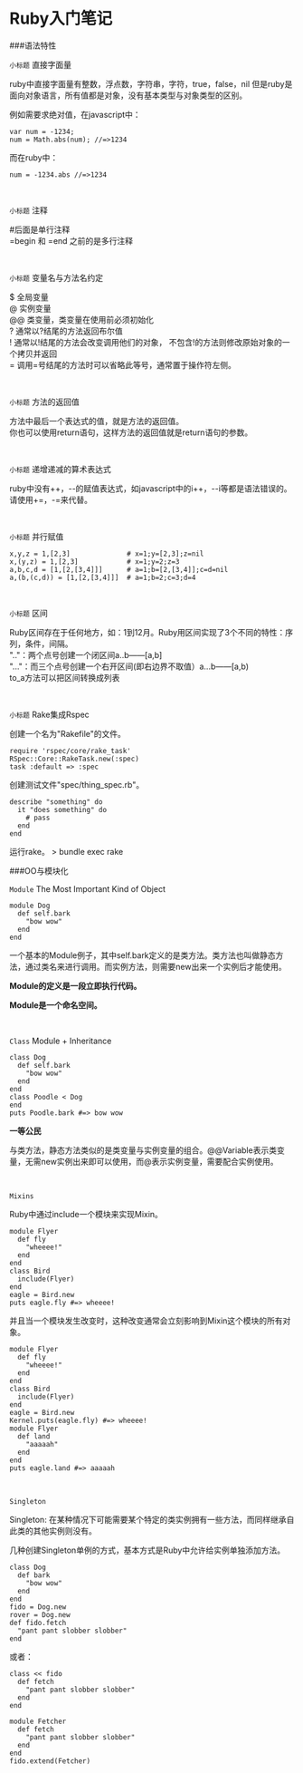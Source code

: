 Ruby入门笔记
=======


###语法特性
<br/>

`小标题` 直接字面量

ruby中直接字面量有整数，浮点数，字符串，字符，true，false，nil
但是ruby是面向对象语言，所有值都是对象，没有基本类型与对象类型的区别。

例如需要求绝对值，在javascript中：<br>
<pre><code>var num = -1234;
num = Math.abs(num); //=>1234</code></pre>
而在ruby中：<br>
<pre><code>num = -1234.abs //=>1234</code></pre>

<br>

`小标题` 注释

\#后面是单行注释<br>
=begin 和 =end 之前的是多行注释

<br>

`小标题` 变量名与方法名约定

$ 全局变量<br>
@ 实例变量<br>
@@ 类变量，类变量在使用前必须初始化<br>
? 通常以?结尾的方法返回布尔值<br>
! 通常以!结尾的方法会改变调用他们的对象， 不包含!的方法则修改原始对象的一个拷贝并返回<br>
= 调用=号结尾的方法时可以省略此等号，通常置于操作符左侧。


<br>

`小标题` 方法的返回值

方法中最后一个表达式的值，就是方法的返回值。<br>
你也可以使用return语句，这样方法的返回值就是return语句的参数。

<br>

`小标题` 递增递减的算术表达式

ruby中没有++，--的赋值表达式，如javascript中的i++，--i等都是语法错误的。<br>
请使用+=，-=来代替。

<br>

`小标题` 并行赋值

<pre><code>x,y,z = 1,[2,3]				# x=1;y=[2,3];z=nil
x,(y,z) = 1,[2,3]			 # x=1;y=2;z=3
a,b,c,d = [1,[2,[3,4]]]		 # a=1;b=[2,[3,4]];c=d=nil
a,(b,(c,d)) = [1,[2,[3,4]]]  # a=1;b=2;c=3;d=4</code></pre>

<br>

`小标题` 区间

Ruby区间存在于任何地方，如：1到12月。Ruby用区间实现了3个不同的特性：序列，条件，间隔。<br>
".."：两个点号创建一个闭区间a..b——[a,b]<br>
"..."：而三个点号创建一个右开区间(即右边界不取值）a...b——[a,b)<br>
to_a方法可以把区间转换成列表

<br>

`小标题` Rake集成Rspec

创建一个名为"Rakefile"的文件。

<pre><code>require 'rspec/core/rake_task'
RSpec::Core::RakeTask.new(:spec)
task :default => :spec</code></pre>

创建测试文件"spec/thing_spec.rb"。

<pre><code>describe "something" do
  it "does something" do
    # pass
  end
end</code></pre>

运行rake。 > bundle exec rake


###OO与模块化
<br/>

`Module` The Most Important Kind of Object

<pre><code>module Dog
  def self.bark
    "bow wow"
  end
end</code></pre>

一个基本的Module例子，其中self.bark定义的是类方法。类方法也叫做静态方法，通过类名来进行调用。而实例方法，则需要new出来一个实例后才能使用。

__Module的定义是一段立即执行代码。__

__Module是一个命名空间。__

<br/>

`Class` Module + Inheritance

<pre><code>class Dog
  def self.bark
    "bow wow"
  end
end
class Poodle < Dog
end
puts Poodle.bark #=> bow wow</code></pre>

__一等公民__

与类方法，静态方法类似的是类变量与实例变量的组合。@@Variable表示类变量，无需new实例出来即可以使用，而@表示实例变量，需要配合实例使用。

<br/>

`Mixins`

Ruby中通过include一个模块来实现Mixin。

<pre><code>module Flyer
  def fly
    "wheeee!"
  end
end
class Bird
  include(Flyer)
end
eagle = Bird.new
puts eagle.fly #=> wheeee!</code></pre>

并且当一个模块发生改变时，这种改变通常会立刻影响到Mixin这个模块的所有对象。

<pre><code>module Flyer
  def fly
    "wheeee!"
  end
end
class Bird
  include(Flyer)
end
eagle = Bird.new
Kernel.puts(eagle.fly) #=> wheeee!
module Flyer
  def land
    "aaaaah"
  end
end
puts eagle.land #=> aaaaah</code></pre>

<br/>

`Singleton`

Singleton: 在某种情况下可能需要某个特定的类实例拥有一些方法，而同样继承自此类的其他实例则没有。

几种创建Singleton单例的方式，基本方式是Ruby中允许给实例单独添加方法。

<pre><code>class Dog
  def bark
    "bow wow"
  end
end
fido = Dog.new
rover = Dog.new
def fido.fetch
  "pant pant slobber slobber"
end</code></pre>

或者：

<pre><code>class << fido
  def fetch
    "pant pant slobber slobber"
  end
end</code></pre>

<pre><code>module Fetcher
  def fetch
    "pant pant slobber slobber"
  end
end
fido.extend(Fetcher)</code></pre>


